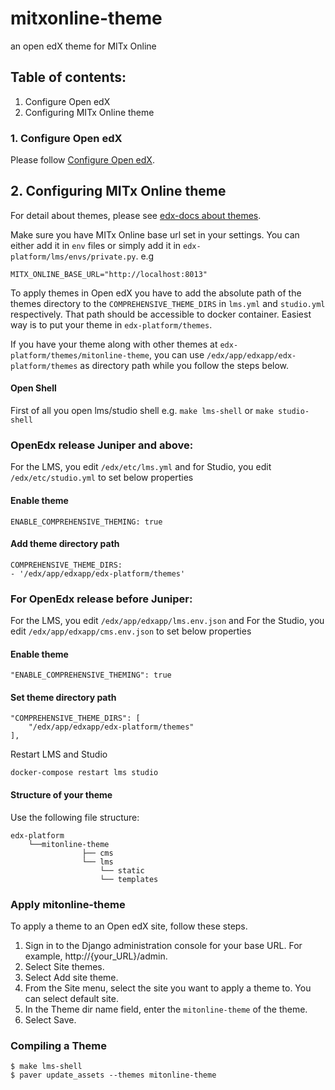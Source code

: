 # mitxonline-theme
an open edX theme for MITx Online

## Table of contents:
1. Configure Open edX
2. Configuring MITx Online theme


### 1. Configure Open edX

Please follow [Configure Open edX](https://github.com/mitodl/mitxonline/blob/main/docs/configure_open_edx.md).

## 2. Configuring MITx Online theme

For detail about themes, please see [edx-docs about themes](https://edx.readthedocs.io/projects/edx-installing-configuring-and-running/en/latest/configuration/changing_appearance/theming/overview_themes.html).

Make sure you have MITx Online base url set in your settings. You can either add it in `env` files or simply add it in `edx-platform/lms/envs/private.py`. e.g

`MITX_ONLINE_BASE_URL="http://localhost:8013"`

To apply themes in Open edX you have to add the absolute path of the themes directory to the `COMPREHENSIVE_THEME_DIRS` in `lms.yml` and `studio.yml` respectively.
That path should be accessible to docker container. Easiest way is to put your theme in `edx-platform/themes`.

If you have your theme along with other themes at `edx-platform/themes/mitonline-theme`, you can use `/edx/app/edxapp/edx-platform/themes` as directory path while you follow the steps below.

#### Open Shell
First of all you open lms/studio shell e.g. `make lms-shell` or `make studio-shell`

### OpenEdx release Juniper and above:
For the LMS, you edit `/edx/etc/lms.yml` and for Studio, you edit `/edx/etc/studio.yml` to set below properties

#### Enable theme
`ENABLE_COMPREHENSIVE_THEMING: true`

#### Add theme directory path
```
COMPREHENSIVE_THEME_DIRS:
- '/edx/app/edxapp/edx-platform/themes'
```


### For OpenEdx release before Juniper:
For the LMS, you edit `/edx/app/edxapp/lms.env.json` and For the Studio, you edit `/edx/app/edxapp/cms.env.json` to set below properties

#### Enable theme
`"ENABLE_COMPREHENSIVE_THEMING": true`

#### Set theme directory path
```
"COMPREHENSIVE_THEME_DIRS": [
    "/edx/app/edxapp/edx-platform/themes"
],
```

Restart LMS and Studio

`docker-compose restart lms studio`

#### Structure of your theme

Use the following file structure:

```
edx-platform
    └──mitonline-theme
                ├── cms
                └── lms
                    └── static
                    └── templates
```

### Apply mitonline-theme

To apply a theme to an Open edX site, follow these steps.

1. Sign in to the Django administration console for your base URL. For example, http://{your_URL}/admin.
2. Select Site themes.
3. Select Add site theme.
4. From the Site menu, select the site you want to apply a theme to. You can select default site.
5. In the Theme dir name field, enter the `mitonline-theme` of the theme.
6. Select Save.

### Compiling a Theme

```
$ make lms-shell
$ paver update_assets --themes mitonline-theme
```
